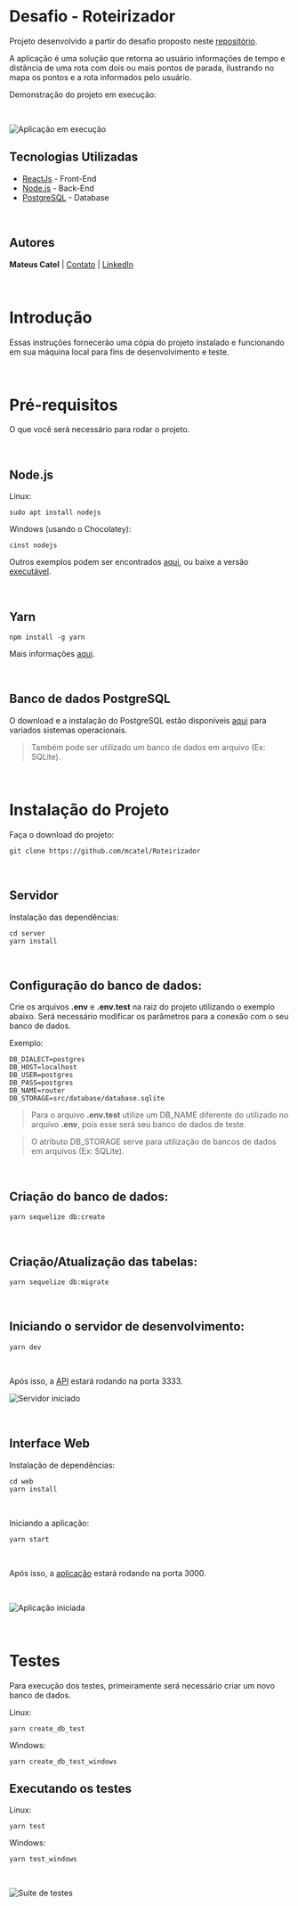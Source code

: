 # Desafio - Roteirizador

Projeto desenvolvido a partir do desafio proposto neste [repositório](https://github.com/Attivilog/DesafioRoteirizador).

A aplicação é uma solução que retorna ao usuário informações de tempo e distância de uma rota com dois ou mais pontos de parada, ilustrando no mapa os pontos e a rota informados pelo usuário.

Demonstração do projeto em execução:

<br>

![Aplicação em execução](./web/demo/app_demo.gif)

## Tecnologias Utilizadas

* [ReactJs](https://reactjs.org/) - Front-End
* [Node.js](https://nodejs.org/en/) - Back-End
* [PostgreSQL](https://www.postgresql.org/) - Database

<br>

## Autores

**Mateus Catel** | [Contato](mailto:contato@catel.dev?subject=GitHub%20|%20Desafio%20-%20Roteirizador) | [LinkedIn](https://www.linkedin.com/in/mateus-catel-258338148/)

<br>

# Introdução

Essas instruções fornecerão uma cópia do projeto instalado e funcionando em sua máquina local para fins de desenvolvimento e teste.

<br>

# Pré-requisitos

O que você será necessário para rodar o projeto.

<br>

## Node.js

Linux:

~~~
sudo apt install nodejs
~~~

Windows (usando o Chocolatey):
```
cinst nodejs
```

Outros exemplos podem ser encontrados [aqui](https://nodejs.org/en/download/package-manager/), ou baixe a versão [executável](https://nodejs.org/en/download/).

<br>

## Yarn

```
npm install -g yarn
```
Mais informações [aqui](https://yarnpkg.com/getting-started).

<br>

## Banco de dados PostgreSQL

O download e a instalação do PostgreSQL estão disponíveis [aqui](https://www.postgresql.org/download/) para variados sistemas operacionais.
>Também pode ser utilizado um banco de dados em arquivo (Ex: SQLite).

<br>

# Instalação do Projeto

Faça o download do projeto:

```
git clone https://github.com/mcatel/Roteirizador
```

<br>

## Servidor

Instalação das dependências:
```
cd server
yarn install
```
<br>

## Configuração do banco de dados:
Crie os arquivos **.env** e **.env.test** na raiz do projeto utilizando o exemplo abaixo. Será necessário modificar os parâmetros para a conexão com o seu banco de dados.

Exemplo:
```
DB_DIALECT=postgres
DB_HOST=localhost
DB_USER=postgres
DB_PASS=postgres
DB_NAME=router
DB_STORAGE=src/database/database.sqlite
```
>Para o arquivo **.env.test** utilize um DB_NAME diferente do utilizado no arquivo **.env**, pois esse será seu banco de dados de teste.

>O atributo DB_STORAGE serve para utilização de bancos de dados em arquivos (Ex: SQLite).

<br>

## Criação do banco de dados:
```
yarn sequelize db:create
```
<br>

## Criação/Atualização das tabelas:
```
yarn sequelize db:migrate
```
<br>

## Iniciando o servidor de desenvolvimento:
```
yarn dev
```
<br>

Após isso, a [API](http://localhost:3333) estará rodando na porta 3333.

![Servidor iniciado](./server/demo/server_started.png)

<br>

## Interface Web

Instalação de dependências:
```
cd web
yarn install
```
<br>

Iniciando a aplicação:
```
yarn start
```
<br>

Após isso, a [aplicação](http://localhost:3000) estará rodando na porta 3000.

<br>

![Aplicação iniciada](./web/demo/app_started.png)

<br>

# Testes

Para execução dos testes, primeiramente será necessário criar um novo banco de dados.

Linux:

```
yarn create_db_test
```
Windows:
```
yarn create_db_test_windows
```
## Executando os testes

Linux:
```
yarn test
```

Windows:
```
yarn test_windows
```
<br>

![Suite de testes](./server/demo/test_suite.png)